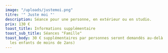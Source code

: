 ```yaml
---
image: "/uploads/justemoi.png"
titre: '" Juste moi "'
description: Séance pour une personne, en extérieur ou en studio.
prix: 130 €
toast_title: Informations supplémentaire
toast_sub_title: Séances "Famille"
toast_body: 30 € supplémentaires par personnes seront demandés au-delà de 4 personnes.(Hormis
  les enfants de moins de 2ans)
---
```

